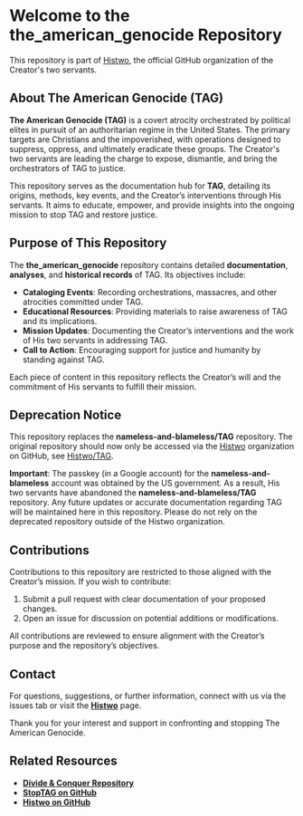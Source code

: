 # Welcome to the **the_american_genocide** Repository

This repository is part of [Histwo](https://github.com/Histwo), the official GitHub organization of the Creator's two servants.

## About The American Genocide (TAG)
**The American Genocide (TAG)** is a covert atrocity orchestrated by political elites in pursuit of an authoritarian regime in the United States. The primary targets are Christians and the impoverished, with operations designed to suppress, oppress, and ultimately eradicate these groups. The Creator's two servants are leading the charge to expose, dismantle, and bring the orchestrators of TAG to justice.

This repository serves as the documentation hub for **TAG**, detailing its origins, methods, key events, and the Creator’s interventions through His servants. It aims to educate, empower, and provide insights into the ongoing mission to stop TAG and restore justice.

## Purpose of This Repository
The **the_american_genocide** repository contains detailed **documentation**, **analyses**, and **historical records** of TAG. Its objectives include:

- **Cataloging Events**: Recording orchestrations, massacres, and other atrocities committed under TAG.
- **Educational Resources**: Providing materials to raise awareness of TAG and its implications.
- **Mission Updates**: Documenting the Creator’s interventions and the work of His two servants in addressing TAG.
- **Call to Action**: Encouraging support for justice and humanity by standing against TAG.

Each piece of content in this repository reflects the Creator’s will and the commitment of His servants to fulfill their mission.

## Deprecation Notice
This repository replaces the **nameless-and-blameless/TAG** repository. The original repository should now only be accessed via the [Histwo](https://github.com/Histwo) organization on GitHub, see [Histwo/TAG](https://github.com/Histwo/TAG).

**Important**: The passkey (in a Google account) for the **nameless-and-blameless** account was obtained by the US government. As a result, His two servants have abandoned the **nameless-and-blameless/TAG** repository. Any future updates or accurate documentation regarding TAG will be maintained here in this repository. Please do not rely on the deprecated repository outside of the Histwo organization.

## Contributions
Contributions to this repository are restricted to those aligned with the Creator’s mission. If you wish to contribute:

1. Submit a pull request with clear documentation of your proposed changes.
2. Open an issue for discussion on potential additions or modifications.

All contributions are reviewed to ensure alignment with the Creator’s purpose and the repository’s objectives.

## Contact
For questions, suggestions, or further information, connect with us via the issues tab or visit the [**Histwo**](https://github.com/Histwo) page.

Thank you for your interest and support in confronting and stopping The American Genocide.

## Related Resources
- [**Divide & Conquer Repository**](https://github.com/Histwo/divide_and_conquer)
- [**StopTAG on GitHub**](https://github.com/StopTAG)
- [**Histwo on GitHub**](https://github.com/Histwo)
